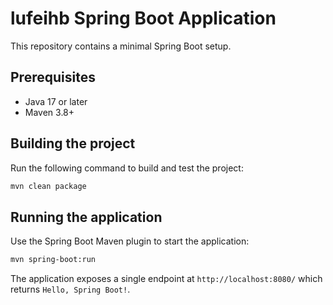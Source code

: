 # lufeihb Spring Boot Application

This repository contains a minimal Spring Boot setup.

## Prerequisites

- Java 17 or later
- Maven 3.8+

## Building the project

Run the following command to build and test the project:

```bash
mvn clean package
```

## Running the application

Use the Spring Boot Maven plugin to start the application:

```bash
mvn spring-boot:run
```

The application exposes a single endpoint at `http://localhost:8080/` which returns `Hello, Spring Boot!`.
